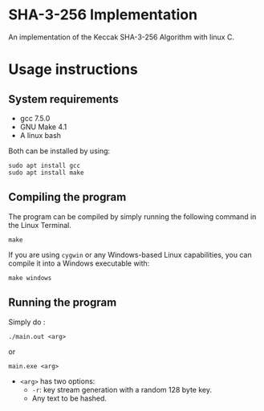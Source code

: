 # SHA-3-256 Implementation

An implementation of the Keccak SHA-3-256 Algorithm with linux C.

# Usage instructions

## System requirements
- gcc 7.5.0
- GNU Make 4.1
- A linux bash

Both can be installed by using:
```
sudo apt install gcc
sudo apt install make
```

## Compiling the program
The program can be compiled by simply running the following command in the Linux Terminal.
```
make
```
If you are using ```cygwin``` or any Windows-based Linux capabilities, you can compile it into a Windows executable with:
```
make windows
```

## Running the program
Simply do :
```
./main.out <arg>
```
or
```
main.exe <arg>
```
- ```<arg>``` has two options:
	- ```-r```: key stream generation with a random 128 byte key.
	- Any text to be hashed.
